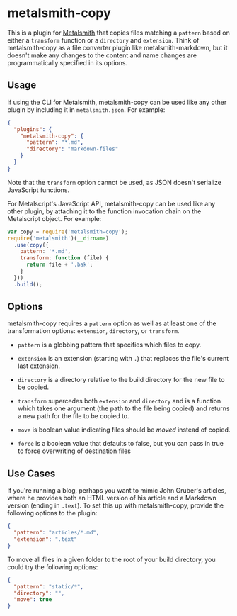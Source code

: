 # metalsmith-copy

This is a plugin for [Metalsmith][] that copies files matching a `pattern`
based on either a `transform` function or a `directory` and `extension`.  Think
of metalsmith-copy as a file converter plugin like metalsmith-markdown, but it
doesn't make any changes to the content and name changes are programmatically
specified in its options.

[metalsmith]: http://metalsmith.io

##  Usage

If using the CLI for Metalsmith, metalsmith-copy can be used like any other
plugin by including it in `metalsmith.json`.  For example:

```json
{
  "plugins": {
    "metalsmith-copy": {
      "pattern": "*.md",
      "directory": "markdown-files"
    }
  }
}
```

Note that the `transform` option cannot be used, as JSON doesn't serialize
JavaScript functions.

For Metalscript's JavaScript API, metalsmith-copy can be used like any other
plugin, by attaching it to the function invocation chain on the Metalscript
object.  For example:

```js
var copy = require('metalsmith-copy');
require('metalsmith')(__dirname)
  .use(copy({
    pattern: '*.md',
    transform: function (file) {
      return file + '.bak';
    }
  }))
  .build();
```

## Options

metalsmith-copy requires a `pattern` option as well as at least one of the
transformation options: `extension`, `directory`, or `transform`.

- `pattern` is a globbing pattern that specifies which files to copy.

- `extension` is an extension (starting with `.`) that replaces the file's
  current last extension.

- `directory` is a directory relative to the build directory for the new file
  to be copied.

- `transform` supercedes both `extension` and `directory` and is a function
  which takes one argument (the path to the file being copied) and returns a
  new path for the file to be copied to.

- `move` is boolean value indicating files should be *moved* instead of copied.

- `force` is a boolean value that defaults to false, but you can pass in true
  to force overwriting of destination files

## Use Cases

If you're running a blog, perhaps you want to mimic John Gruber's articles,
where he provides both an HTML version of his article and a Markdown version
(ending in `.text`).  To set this up with metalsmith-copy, provide the
following options to the plugin:

```json
{
  "pattern": "articles/*.md",
  "extension": ".text"
}
```

To move all files in a given folder to the root of your build directory, you
could try the following options:

```json
{
  "pattern": "static/*",
  "directory": "",
  "move": true
}
```

